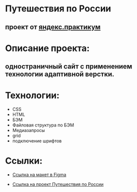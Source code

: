 # __Путешествия по Pоссии__ 
## проект от [яндекс.практикум](https://practicum.yandex.ru/web/) ## 

# Описание проекта: 
## одностраничный сайт с применением технологии адаптивной верстки. ## 

# Технологии: #
* CSS
* HTML
* БЭМ
* Файловая структура по БЭМ 
* Медиазапросы
* grid 
* подключение шрифтов

# Ссылки: #
* [Ссылка на макет в Figma](https://www.figma.com/file/5S2WSbEFL6awjVWJ0NWL8Q/Sprint-3_-Russia-_-desktop-mobile?node-id=28503%3A0)

* [Ссылка на проект Путешествия по России](https://topaxel.github.io/russian-travel/index.html)
















